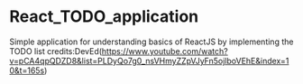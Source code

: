 # React_TODO_application
Simple application for understanding basics of ReactJS by implementing the TODO list
credits:DevEd(https://www.youtube.com/watch?v=pCA4qpQDZD8&list=PLDyQo7g0_nsVHmyZZpVJyFn5ojlboVEhE&index=10&t=165s)
